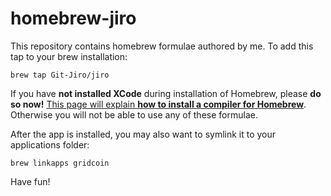 # homebrew-jiro
This repository contains homebrew formulae authored by me. To add this tap to your brew installation:

    brew tap Git-Jiro/jiro

If you have **not installed XCode** during installation of Homebrew, please **do so now!** [This page will explain **how to install a compiler for Homebrew**](http://docs.brew.sh/Installation.html).
Otherwise you will not be able to use any of these formulae.

After the app is installed, you may also want to symlink it to your applications folder:

    brew linkapps gridcoin

Have fun!
